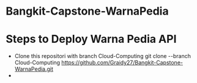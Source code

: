 # Bangkit-Capstone-WarnaPedia


# Steps to Deploy Warna Pedia API
  - Clone this repositori with branch Cloud-Computing
      git clone --branch Cloud-Computing https://github.com/Graidy27/Bangkit-Capstone-WarnaPedia.git
  - 
